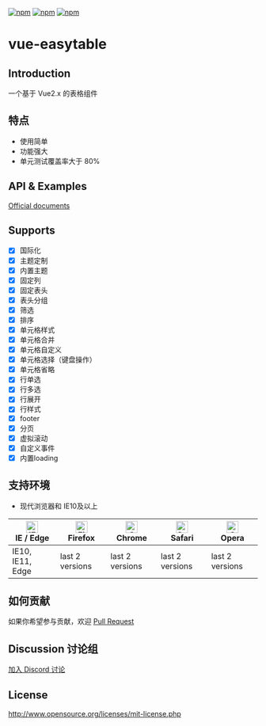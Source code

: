 [![npm](https://img.shields.io/badge/chat-on%20discord-7289da.svg)](https://discord.gg/gBm3k6r)
[![npm](https://img.shields.io/npm/v/vue-easytable.svg)](https://www.npmjs.com/package/vue-easytable)
[![npm](https://img.shields.io/npm/l/vue-easytable.svg?maxAge=2592000)](http://www.opensource.org/licenses/mit-license.php)

# vue-easytable

## Introduction
一个基于 Vue2.x 的表格组件
## 特点

- 使用简单
- 功能强大
- 单元测试覆盖率大于 80%

## API & Examples
[Official documents](http://doc.huangsw.com/vue-easytable/app.html)

## Supports

- [x] 国际化
- [x] 主题定制
- [x] 内置主题
- [x] 固定列
- [x] 固定表头
- [x] 表头分组
- [x] 筛选
- [x] 排序
- [x] 单元格样式
- [x] 单元格合并
- [x] 单元格自定义
- [x] 单元格选择（键盘操作）
- [x] 单元格省略
- [x] 行单选
- [x] 行多选
- [x] 行展开
- [x] 行样式
- [x] footer
- [x] 分页
- [x] 虚拟滚动
- [x] 自定义事件
- [x] 内置loading

## 支持环境

- 现代浏览器和 IE10及以上

| [<img src="https://raw.githubusercontent.com/alrra/browser-logos/master/src/edge/edge_48x48.png" alt="IE / Edge" width="24px" height="24px" />](http://godban.github.io/browsers-support-badges/)</br>IE / Edge | [<img src="https://raw.githubusercontent.com/alrra/browser-logos/master/src/firefox/firefox_48x48.png" alt="Firefox" width="24px" height="24px" />](http://godban.github.io/browsers-support-badges/)</br>Firefox | [<img src="https://raw.githubusercontent.com/alrra/browser-logos/master/src/chrome/chrome_48x48.png" alt="Chrome" width="24px" height="24px" />](http://godban.github.io/browsers-support-badges/)</br>Chrome | [<img src="https://raw.githubusercontent.com/alrra/browser-logos/master/src/safari/safari_48x48.png" alt="Safari" width="24px" height="24px" />](http://godban.github.io/browsers-support-badges/)</br>Safari | [<img src="https://raw.githubusercontent.com/alrra/browser-logos/master/src/opera/opera_48x48.png" alt="Opera" width="24px" height="24px" />](http://godban.github.io/browsers-support-badges/)</br>Opera | 
| --- | --- | --- | --- | --- | 
| IE10, IE11, Edge | last 2 versions | last 2 versions | last 2 versions | last 2 versions | 


## 如何贡献

如果你希望参与贡献，欢迎 [Pull Request](https://github.com/huangshuwei/vue-easytable/pulls)

## Discussion 讨论组	

[加入 Discord 讨论](https://discord.gg/gBm3k6r)

## License
http://www.opensource.org/licenses/mit-license.php






